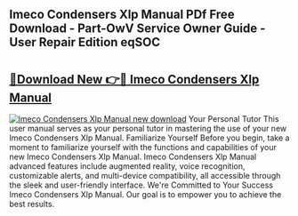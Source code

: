 ## Imeco Condensers Xlp Manual PDf Free Download - Part-OwV Service Owner Guide - User Repair Edition eqSOC

# <h2><a href="http://bc77815.oget.top/?id=Imeco+Condensers+Xlp+Manual">🔗Download New 👉🔴 Imeco Condensers Xlp Manual</a></h2>

[![Imeco Condensers Xlp Manual new download](https://i.imgur.com/5g1atiW.png)](http://bc77815.oget.top/?id=Imeco+Condensers+Xlp+Manual)
Your Personal Tutor This user manual serves as your personal tutor in mastering the use of your new Imeco Condensers Xlp Manual. Familiarize Yourself Before you begin, take a moment to familiarize yourself with the functions and capabilities of your new Imeco Condensers Xlp Manual. Imeco Condensers Xlp Manual advanced features include augmented reality, voice recognition, customizable alerts, and multi-device compatibility, all accessible through the sleek and user-friendly interface. We're Committed to Your Success Imeco Condensers Xlp Manual. Our goal is to empower you to achieve the best results.
